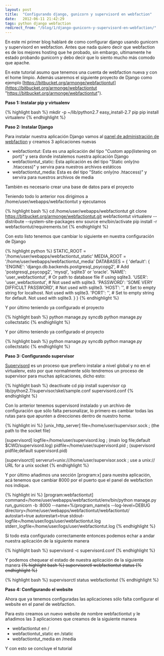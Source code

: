 ```yaml
---
layout: post
title:  "Configurando django, gunicorn y supervisord en webfaction"
date:   2012-06-11 21:42:29
tags: python django webfaction
redirect_from: "/blog/1/django-gunicorn-y-supervisord-en-webfaction/"
---
```

En este mi primer blog hablaré de como configurar django usando gunicorn y supervisord en webfaction. Antes que nada quiero decir que webfaction es de los mejores hosting que he probado, sin embargo, ultimamente he estado probando gunicorn y debo decir que lo siento mucho más comodo que apache.

En este tutorial asumo que tenemos una cuenta de webfaction nueva y con el home limpio. Además usaremos el siguiente proyecto de Django como ejemplo [https://bitbucket.org/armonge/webfactiontut](https://bitbucket.org/armonge/webfactiontut "https://bitbucket.org/armonge/webfactiontut").

**Paso 1: Instalar pip y virtualenv**

{% highlight bash %}
mkdir -p ~/lib/python2.7
easy_install-2.7 pip
pip install virtualenv
{% endhighlight %}

**Paso 2: Instalar Django**

Para instalar nuestra aplicación Django vamos al [panel de administración de webfaction](http://my.webfaction.com "") y creamos 3 aplicaciones nuevas

- webfactiontut: Esta es una aplicación del tipo "Custom app(listening on port)" y sera donde instalemos nuestra aplicación Django
- webfactiontut_static: Esta aplicación es del tipo "Static only(no .htaccess)" y servira para nuestros archivos estáticos
- webfactiontut_media: Esta es del tipo "Static only(no .htaccess)" y servira para nuestros archivos de media

También es necesario crear una base de datos para el proyecto

Teniendo todo lo anterior nos dirigimos a /home/user/webapps/webfactiontut y ejecutamos

{% highlight bash %}
cd /home/user/webapps/webfactiontut
git clone https://bitbucket.org/armonge/webfactiontut.git webfactiontut
virtualenv --distribute --system-site-packages env
source env/bin/activate
pip install -r webfactiontut/requirements.txt
{% endhighlight %}

Con esto listo tenemos que cambiar lo siguiente en nuestra configuración de Django

{% highlight python %}
STATIC_ROOT = '/home/user/webapps/webfactiontut_static'
MEDIA_ROOT = '/home/user/webapps/webfactiontut_media'
DATABASES = {
    'default': {
        'ENGINE': 'django.db.backends.postgresql_psycopg2', # Add 'postgresql_psycopg2', 'mysql', 'sqlite3' or 'oracle'.
        'NAME': 'user_webfactiontut',                      # Or path to database file if using sqlite3.
        'USER': 'user_webfactiontut',                      # Not used with sqlite3.
        'PASSWORD': 'SOME VERY DIFFICULT PASSWORD',                  # Not used with sqlite3.
        'HOST': '',                      # Set to empty string for localhost. Not used with sqlite3.
        'PORT': '',                      # Set to empty string for default. Not used with sqlite3.
    }
}
{% endhighlight %}

Y por último teniendo ya configurado el proyecto

{% highlight bash %}
python manage.py syncdb
python manage.py collectstatic
{% endhighlight %}

Y por último teniendo ya configurado el proyecto

{% highlight bash %}
python manage.py syncdb
python manage.py collectstatic
{% endhighlight %}

**Paso 3: Configurando supervisor**

[Supervisord](http://supervisord.org/ "") es un proceso que prefiero instalar a nivel global y no en el virtualenv, esto por que normalmente sólo tendremos un proceso de supervisor para muchas aplicaciones, dicho esto:

{% highlight bash %}
deactivate
cd 
pip install supervisor
cp lib/python2.7/supervisor/skel/sample.conf supervisord.conf
{% endhighlight %}

Con lo anterior tenemos supervisord instalado y un archivo de configuración que sólo falta personalizar, lo primero es cambiar todas las rutas para que apunten a direcciones dentro de nuestro home.

{% highlight ini %}
[unix_http_server]
file=/home/user/supervisor.sock   ; (the path to the socket file)

[supervisord]
logfile=/home/user/supervisord.log ; (main log file;default $CWD/supervisord.log)
pidfile=/home/user/supervisord.pid ; (supervisord pidfile;default supervisord.pid)

[supervisorctl]
serverurl=unix:///home/user/supervisor.sock ; use a unix:// URL  for a unix socket
{% endhighlight %}

Y por último añadimos una sección [program:x] para nuestra aplicación, acá tenemos que cambiar 8000 por el puerto que el panel de webfaction nos indique.

{% highlight ini %}
[program:webfactiontut]
command=/home/user/webapps/webfactiontut/env/bin/python manage.py run_gunicorn -b :8000 --name=%(program_name)s --log-level=DEBUG
directory=/home/user/webapps/webfactiontut/webfactiontut/
autostart=true
autorestart=true
stdout-logfile=/home/user/logs/user/webfactiontut.log
stderr_logfile=/home/user/logs/user/webfactiontut.log
{% endhighlight %}

Si todo esta configurado correctamente entonces podemos echar a andar nuestra aplicación de la siguiente manera

{% highlight bash %}
supervisord -c supervisord.conf
{% endhighlight %}

Y podemos chequear el estado de nuestra aplicación de la siguiente manera
<s>
{% highlight bash %}
supervisorctl webfactiontut status
{% endhighlight %}

</s>

{% highlight bash %}
supervisorctl status webfactiontut
{% endhighlight %}

**Paso 4: Configurando el website**

Ahora que ya tenemos configuradas las aplicaciones sólo falta configurar el website en el panel de webfaction.

Para esto creamos un nuevo website de nombre webfactiontut y le añadimos las 3 aplicaciones que creamos de la siguiente manera

- webfactiontut en /
- webfactiontut_static en /static
- webfactiontut_media en /media


Y con esto se concluye el tutorial
